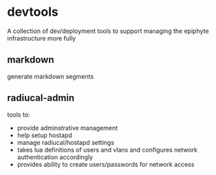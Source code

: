 devtools
===

A collection of dev/deployment tools to support managing the epiphyte infrastructure more fully

## markdown

generate markdown segments

## radiucal-admin

tools to:
* provide adminstrative management
* help setup hostapd
* manage radiucal/hostapd settings
* takes lua definitions of users and vlans and configures network authentication accordingly
* provides ability to create users/passwords for network access

